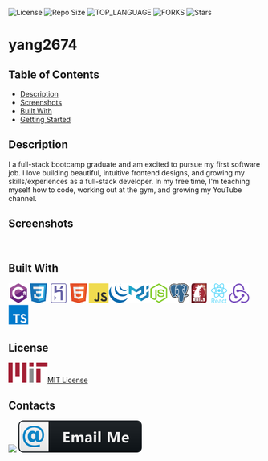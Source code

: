 ![License](https://img.shields.io/github/license/yang2674/yang2674.svg?style=for-the-badge) ![Repo Size](https://img.shields.io/github/languages/code-size/yang2674/yang2674.svg?style=for-the-badge) ![TOP_LANGUAGE](https://img.shields.io/github/languages/top/yang2674/yang2674.svg?style=for-the-badge) ![FORKS](https://img.shields.io/github/forks/yang2674/yang2674.svg?style=for-the-badge&social) ![Stars](https://img.shields.io/github/stars/yang2674/yang2674.svg?style=for-the-badge)
    
# yang2674

## Table of Contents

- [Description](#description)
- [Screenshots](#screenshots)
- [Built With](#built-with)
- [Getting Started](#getting-started)


## Description

I a full-stack bootcamp graduate and am excited to pursue my first software job. I love building beautiful, intuitive frontend designs, and growing my skills/experiences as a full-stack developer. In my free time, I'm teaching myself how to code, working out at the gym, and growing my YouTube channel.

## Screenshots

<img src="" />

## Built With

<a href="https://docs.microsoft.com/en-us/dotnet/csharp/"><img src="https://raw.githubusercontent.com/devicons/devicon/master/icons/csharp/csharp-original.svg" height="40px" width="40px" /></a><a href="https://developer.mozilla.org/en-US/docs/Web/CSS"><img src="https://raw.githubusercontent.com/devicons/devicon/master/icons/css3/css3-original.svg" height="40px" width="40px" /></a><a href="https://www.heroku.com/"><img src="https://raw.githubusercontent.com/devicons/devicon/master/icons/heroku/heroku-original.svg" height="40px" width="40px" /></a><a href="https://developer.mozilla.org/en-US/docs/Web/HTML"><img src="https://raw.githubusercontent.com/devicons/devicon/master/icons/html5/html5-original.svg" height="40px" width="40px" /></a><a href="https://developer.mozilla.org/en-US/docs/Web/JavaScript"><img src="https://raw.githubusercontent.com/devicons/devicon/master/icons/javascript/javascript-original.svg" height="40px" width="40px" /></a><a href="https://jquery.com/"><img src="https://raw.githubusercontent.com/devicons/devicon/master/icons/jquery/jquery-original.svg" height="40px" width="40px" /></a><a href="https://material-ui.com/"><img src="https://raw.githubusercontent.com/devicons/devicon/master/icons/materialui/materialui-original.svg" height="40px" width="40px" /></a><a href="https://nodejs.org/en/"><img src="https://raw.githubusercontent.com/devicons/devicon/master/icons/nodejs/nodejs-original.svg" height="40px" width="40px" /></a><a href="https://www.postgresql.org/"><img src="https://raw.githubusercontent.com/devicons/devicon/master/icons/postgresql/postgresql-original.svg" height="40px" width="40px" /></a><a href="https://rubyonrails.org/"><img src="https://raw.githubusercontent.com/devicons/devicon/master/icons/rails/rails-original-wordmark.svg" height="40px" width="40px" /></a><a href="https://reactjs.org/"><img src="https://raw.githubusercontent.com/devicons/devicon/master/icons/react/react-original-wordmark.svg" height="40px" width="40px" /></a><a href="https://redux.js.org/"><img src="https://raw.githubusercontent.com/devicons/devicon/master/icons/redux/redux-original.svg" height="40px" width="40px" /></a><a href="https://www.typescriptlang.org/"><img src="https://raw.githubusercontent.com/devicons/devicon/master/icons/typescript/typescript-original.svg" height="40px" width="40px" /></a>


## License

<a href="https://choosealicense.com/licenses/mit/"><img src="https://raw.githubusercontent.com/johnturner4004/readme-generator/master/src/components/assets/images/mit.svg" height=40 />MIT License</a>

## Contacts

<a href="https://www.linkedin.com/in/avery-yang-94397a220"><img src="https://img.shields.io/badge/LinkedIn-0077B5?style=for-the-badge&logo=linkedin&logoColor=white" /></a>  <a href="mailto:averyyang2674@gmail.com"><img src=https://raw.githubusercontent.com/johnturner4004/readme-generator/master/src/components/assets/images/email_me_button_icon_151852.svg /></a>
